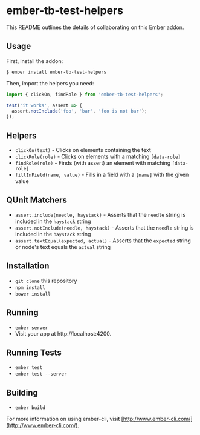 # ember-tb-test-helpers

This README outlines the details of collaborating on this Ember addon.

## Usage

First, install the addon:

    $ ember install ember-tb-test-helpers

Then, import the helpers you need:

```js
import { clickOn, findRole } from 'ember-tb-test-helpers';

test('it works', assert => {
  assert.notInclude('foo', 'bar', 'foo is not bar');
});
```


## Helpers

* `clickOn(text)` - Clicks on elements containing the text
* `clickRole(role)` - Clicks on elements with a matching `[data-role]`
* `findRole(role)` - Finds (with assert) an element with matching `[data-role]`
* `fillInField(name, value)` - Fills in a field with a `[name]` with the given
  value

## QUnit Matchers

* `assert.include(needle, haystack)` - Asserts that the `needle` string is
  included in the `haystack` string
* `assert.notInclude(needle, haystack)` - Asserts that the `needle` string is
  included in the `haystack` string
* `assert.textEqual(expected, actual)` - Asserts that the `expected` string or
  node's text equals the `actual` string

## Installation

* `git clone` this repository
* `npm install`
* `bower install`

## Running

* `ember server`
* Visit your app at http://localhost:4200.

## Running Tests

* `ember test`
* `ember test --server`

## Building

* `ember build`

For more information on using ember-cli, visit [http://www.ember-cli.com/](http://www.ember-cli.com/).
